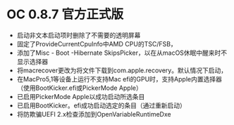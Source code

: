 # OC 0.8.7 官方正式版

- 启动非文本启动项时删除了不需要的透明屏幕
- 固定了ProvideCurrentCpuInfo中AMD CPU的TSC/FSB，
- 添加了Misc - Boot -Hibernate SkipsPicker，以在从macOS休眠中醒来时不显示选择器
- 将macrecover更改为将文件下载到com.apple.recovery。默认情况下启动，
- 在MacPro5,1等设备上运行不支持Mac efi的GPU时，支持Apple内置选择器（使用BootKicker.efi或PickerMode Apple）
- 已启用PickerMode Apple以成功启动所选条目
- 已启用BootKicker。efi成功启动选定的条目（通过重新启动）
- 将防欺骗UEFI 2.x检查添加到OpenVariableRuntimeDxe